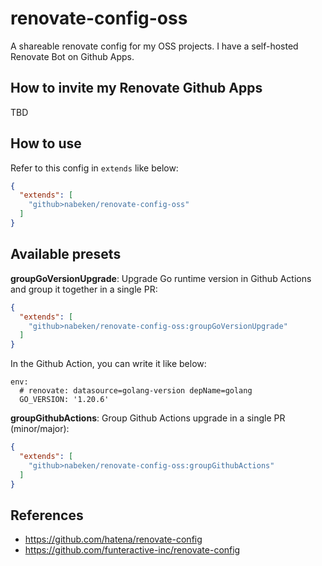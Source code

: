 # renovate-config-oss

A shareable renovate config for my OSS projects. I have a self-hosted Renovate Bot on Github Apps.

## How to invite my Renovate Github Apps

TBD

## How to use

Refer to this config in `extends` like below:
```json
{
  "extends": [
    "github>nabeken/renovate-config-oss"
  ]
}
```

## Available presets

**groupGoVersionUpgrade**: Upgrade Go runtime version in Github Actions and group it together in a single PR:
```json
{
  "extends": [
    "github>nabeken/renovate-config-oss:groupGoVersionUpgrade"
  ]
}
```

In the Github Action, you can write it like below:
```
env:
  # renovate: datasource=golang-version depName=golang
  GO_VERSION: '1.20.6'
```

**groupGithubActions**: Group Github Actions upgrade in a single PR (minor/major):
```json
{
  "extends": [
    "github>nabeken/renovate-config-oss:groupGithubActions"
  ]
}
```

## References

- https://github.com/hatena/renovate-config
- https://github.com/funteractive-inc/renovate-config
